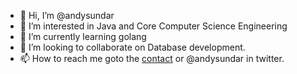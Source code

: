 - 👋 Hi, I’m @andysundar
- 👀 I’m interested in Java and Core Computer Science Engineering
- 🌱 I’m currently learning golang
- 💞️ I’m looking to collaborate on Database development. 
- 📫 How to reach me goto the [contact](https://sites.google.com/site/anindyabandopadhyay/Home) or @andysundar in twitter. 

<!---
andysundar/andysundar is a ✨ special ✨ repository because its `README.md` (this file) appears on your GitHub profile.
You can click the Preview link to take a look at your changes.
--->
